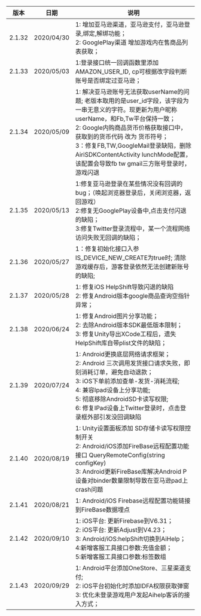 |  版本   |  日期  |  说明 |
|  ----  | ----  |   ----  | 
| 2.1.32  | 2020/04/30 | 1: 增加亚马逊渠道，亚马逊支付，亚马逊登录,绑定,解绑功能；<br>2: GooglePlay渠道 增加游戏内在售商品列表获取；  |
| 2.1.33   | 2020/05/03 | 1:登录接口统一回调函数里添加 AMAZON_USER_ID, cp可根据改字段判断账号是否绑定过亚马逊；  |
| 2.1.34   | 2020/05/09 | 1: 解决亚马逊账号无法获取userName的问题; 老版本取用的是user_id字段，该字段为一串无意义的字符。现更新为用户昵称userName，和Fb,Tw平台保持一致；<br>2: Google内购商品货币价格获取接口中，获取到的货币代码 改为 货币符号；<br>3：修复FB,TW,GoogleMail登录缺陷，删除AiriSDKContentActivity  lunchMode配置，该配置会导致fb tw gmail三方账号登录时，游戏闪退  |
| 2.1.35   | 2020/05/13 | 1:修复亚马逊登录在某些情况没有回调的bug；（唤起浏览器登录后，关闭浏览器，返回游戏）<br>2:修复无GooglePlay设备中,点击支付闪退的缺陷；<br>3:修复Twitter登录流程中，某一个流程网络访问失败无回调的缺陷；  |
| 2.1.36  | 2020/05/27 | 1：修复初始化接口入参IS_DEVICE_NEW_CREATE为true时; 清除游戏缓存后，游客登录依然无法创建新账号的缺陷; |
| 2.1.37  | 2020/05/28 | 1: 修复iOS HelpShift导致闪退的缺陷<br>2: 修复Android版本google商品查询空指针异常； |
| 2.1.38  | 2020/06/24 | 1: 修复Android图片分享功能；<br>2: 去除Android版本SDK最低版本限制；<br>3: 修复Unity导出XCode工程后，遗失HelpShift库自带plist文件的缺陷； |
| 2.1.39  | 2020/07/24 | 1: Android更换底层网络请求框架；<br>2: Android 三次调用发货接口请求失败，即刻消耗订单，避免自动退款；<br>3: iOS下单前添加查单-发货-消耗流程;<br>4: 兼容Ipad设备上分享功能;<br>5: 彻底移除AndroidSD卡读写权限;<br>6: 修复IPad设备上Twitter登录时，点击登录框外部引发没回调缺陷 |
| 2.1.40  | 2020/08/19 |1: Unity设置面板添加 SD存储卡读写权限控制开关<br>2: Android/iOS添加FireBase远程配置功能接口 QueryRemoteConfig(string configKey)<br>3: Android更新FireBase库解决Android P设备对binder数量限制导致在亚马逊pad上crash问题 |
| 2.1.41  | 2020/08/21 | 1: Android/iOS Firebase远程配置功能链接到FireBase数据埋点 |
| 2.1.42  | 2020/09/10 | 1: iOS平台: 更新Firebase到V6.31；<br>2: iOS平台: 更新Adjust到V4.23；<br>3: Android/iOS:helpShift切换到AiHelp；<br> 4:新增客服工具接口参数:充值金额；<br> 5:新增客服工具接口参数:标签数组|
| 2.1.43  | 2020/09/29 | 1: Android平台添加OneStore、三星渠道支付; <br>2: iOS平台初始化时添加IDFA权限获取弹窗<br>3: 优化未登录游戏用户发起Aihelp客诉的接入方式；|
